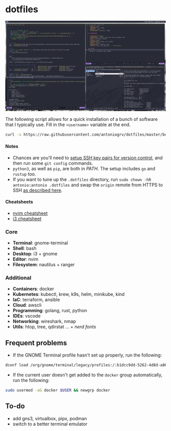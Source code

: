 # dotfiles

![test](preview/main.png)

The following script allows for a quick installation of a bunch of software that I typically use. Fill in the `<username>` variable at the end.

```bash
curl -s https://raw.githubusercontent.com/antoniogrv/dotfiles/master/boot.sh | sudo bash -s <username>
```

#### Notes

- Chances are you'll need to [setup SSH key pairs for version control](https://docs.github.com/en/authentication/connecting-to-github-with-ssh/generating-a-new-ssh-key-and-adding-it-to-the-ssh-agent), and then run some `git config` commands.
- `python3`, as well as `pip`, are both in *PATH*. The setup includes `go` and `rustup` too.
- If you want to tune up the `.dotfiles` directory, run `sudo chown -hR antonio:antonio .dotfiles` and swap the `origin` remote from HTTPS to SSH [as described here](https://docs.github.com/en/get-started/getting-started-with-git/managing-remote-repositories#changing-a-remote-repositorys-url).

#### Cheatsheets

- [nvim cheatsheet](https://github.com/antoniogrv/nvim-config/blob/master/CHEATSHEET.md)
- [i3 cheatsheet](https://github.com/antoniogrv/i3-config/blob/master/CHEATSHEET.md)

### Core

- **Terminal**: gnome-terminal
- **Shell**: bash
- **Desktop**: i3 + gnome
- **Editor**: nvim
- **Filesystem**: nautilus + ranger

### Additional

- **Containers**: docker
- **Kubernetes**: kubectl, krew, k9s, helm, minikube, kind
- **IaC**: terraform, ansible
- **Cloud**: awscli
- **Programming**: golang, rust, python
- **IDEs**: vscode
- **Networking**: wireshark, nmap
- **Utils**: htop, tree, qdirstat ... + *nerd fonts*

## Frequent problems

- If the GNOME Terminal profile hasn't set up properly, run the following:

```bash
dconf load /org/gnome/terminal/legacy/profiles:/:b1dcc9dd-5262-4d8d-a863-c897e6d979b9/ < /home/<username>/.gterminal.dconf
```

- If the current user doesn't get added to the `docker` group automatically, run the following:

```bash
sudo usermod -aG docker $USER && newgrp docker
```

## To-do

- add gns3, virtualbox, pipx, podman
- switch to a better terminal emulator
